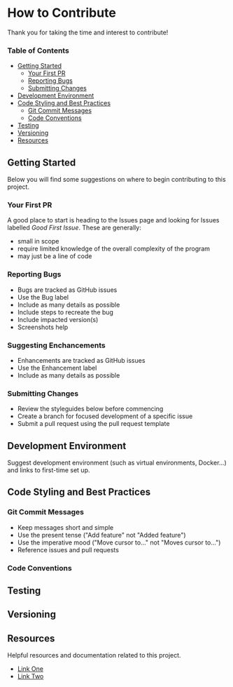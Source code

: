 <!-- # Contributing Template #

This is intended to be a starting point - modify as needed. -->

# How to Contribute
Thank you for taking the time and interest to contribute!

### Table of Contents

- [Getting Started](#getting-started)
  - [Your First PR](#your-first-pr)
  - [Reporting Bugs](#reporting-bugs)
  - [Submitting Changes](#submitting-changes)
- [Development Environment](#)
- [Code Styling and Best Practices](#code-styling-and-best-practices)
  - [Git Commit Messages](#git-commit-messages)
  - [Code Conventions](#code-conventions)
- [Testing](#testing)
- [Versioning](#versioning)
- [Resources](#resources)



## Getting Started
Below you will find some suggestions on where to begin contributing to this project.
### Your First PR
A good place to start is heading to the Issues page and looking for Issues labelled *Good First Issue*. These are generally:
- small in scope
- require limited knowledge of the overall complexity of the program
- may just be a line of code

### Reporting Bugs
- Bugs are tracked as GitHub issues
- Use the Bug label
- Include as many details as possible
- Include steps to recreate the bug
- Include impacted version(s)
- Screenshots help

### Suggesting Enchancements
- Enhancements are tracked as GitHub issues
- Use the Enhancement label
- Include as many details as possible
### Submitting Changes
- Review the styleguides below before commencing
- Create a branch for focused development of a specific issue
- Submit a pull request using the pull request template


## Development Environment
Suggest development environment (such as virtual environments, Docker...) and links to first-time set up.
<!-- Are there pre-requisites to setting up the environment? Do you suggest a virtual environment? Link to docs if you assume this might be a first-time set up for people -->
## Code Styling and Best Practices


<!-- - this may include suggested styleguides for a particular language and formatting you specify, how to name things like functions and Classes, how to import packages, quirks of the language... whatever you might recommend depending on the language and environment -->
### Git Commit Messages
- Keep messages short and simple
- Use the present tense ("Add feature" not "Added feature")
- Use the imperative mood ("Move cursor to..." not "Moves cursor to...")
- Reference issues and pull requests

### Code Conventions

<!-- This would be specific to the language and framework used. -->

## Testing

<!-- You might want to list out your test framework, unit and integration tests used, baseline for getting a PR accepted -->

## Versioning


## Resources

Helpful resources and documentation related to this project.

- [Link One]()
- [Link Two]()
